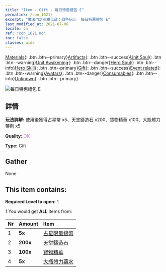 ```yaml
---
title: "Item - Gift - 每日特惠禮包 E"
permalink: /con_1621/
excerpt: "魔法门之英雄无敌：战争纪元  每日特惠禮包 E"
last_modified_at: 2021-07-06
locale: cn
ref: "con_1621.md"
toc: false
classes: wide
---
```

 [Materials](/ItemsCN/){: .btn .btn--primary}[Artifacts](/ItemsCN/Artifacts/){: .btn .btn--success}[Unit Soul](/ItemsCN/UnitSoul/){: .btn .btn--warning}[Unit Awakening](/ItemsCN/UnitAwakening/){: .btn .btn--danger}[Hero Soul](/ItemsCN/HeroSoul/){: .btn .btn--info}[Hero Skill](/ItemsCN/HeroSkill/){: .btn .btn--primary}[Gift](/ItemsCN/Gift/){: .btn .btn--success}[Event related](/ItemsCN/Events/){: .btn .btn--warning}[Avatars](/ItemsCN/Avatars/){: .btn .btn--danger}[Consumables](/ItemsCN/Consumables/){: .btn .btn--info}[Unknown](/ItemsCN/Unknown/){: .btn .btn--primary}

 ![每日特惠禮包 E](/images/t/i_907237.png)

## 詳情
 **玩法詳解:** 使用後獲得占星幣 x5、天堂鑄造石 x200、寶物精華 x100、大瓶體力藥劑 x5

 **Quality:** <span style="color: #DA70D6">OK</span>

 **Type:** Gift

## Gather

  None

## This item contains:

 **Required Level to open:** 1

 1 You would get **ALL** items  from:

  | Nr | Amount |     Item    |
  |:---|:-------|:------------|
  | 1 |  **5x** | [占星限量銀幣](/cn/Items/con_969/) |  | 
  | 2 |  **200x** | [天堂鑄造石](/cn/Items/art_188/) |  | 
  | 3 |  **100x** | [寶物精華](/cn/Items/con_905/) |  | 
  | 4 |  **5x** | [大瓶體力藥水](/cn/Items/con_706/) |  | 
